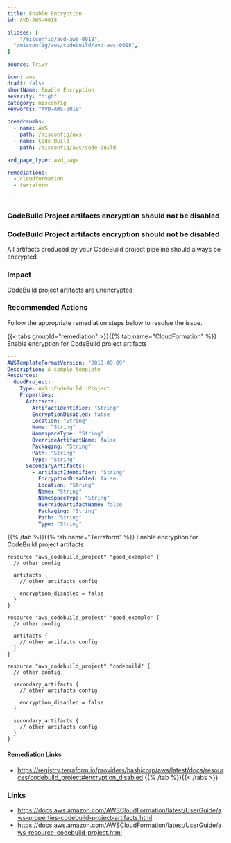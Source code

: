 ```yaml
---
title: Enable Encryption
id: AVD-AWS-0018

aliases: [	
	"/misconfig/avd-aws-0018",
  "/misconfig/aws/codebuild/avd-aws-0018",
]

source: Trivy

icon: aws
draft: false
shortName: Enable Encryption
severity: "high"
category: misconfig
keywords: "AVD-AWS-0018"

breadcrumbs: 
  - name: AWS
    path: /misconfig/aws
  - name: Code Build
    path: /misconfig/aws/code-build

avd_page_type: avd_page

remediations:
  - cloudformation
  - terraform

---
```


### CodeBuild Project artifacts encryption should not be disabled


### CodeBuild Project artifacts encryption should not be disabled

All artifacts produced by your CodeBuild project pipeline should always be encrypted

### Impact
CodeBuild project artifacts are unencrypted

<!-- DO NOT CHANGE -->
### Recommended Actions

Follow the appropriate remediation steps below to resolve the issue.

{{< tabs groupId="remediation" >}}{{% tab name="CloudFormation" %}}
Enable encryption for CodeBuild project artifacts

```yaml
---
AWSTemplateFormatVersion: "2010-09-09"
Description: A sample template
Resources:
  GoodProject:
    Type: AWS::CodeBuild::Project
    Properties:
      Artifacts:
        ArtifactIdentifier: "String"
        EncryptionDisabled: false
        Location: "String"
        Name: "String"
        NamespaceType: "String"
        OverrideArtifactName: false
        Packaging: "String"
        Path: "String"
        Type: "String"
      SecondaryArtifacts:
        - ArtifactIdentifier: "String"
          EncryptionDisabled: false
          Location: "String"
          Name: "String"
          NamespaceType: "String"
          OverrideArtifactName: false
          Packaging: "String"
          Path: "String"
          Type: "String"
```
{{% /tab %}}{{% tab name="Terraform" %}}
Enable encryption for CodeBuild project artifacts

```hcl
resource "aws_codebuild_project" "good_example" {
  // other config
  
  artifacts {
    // other artifacts config
    
    encryption_disabled = false
  }
}

resource "aws_codebuild_project" "good_example" {
  // other config
  
  artifacts {
    // other artifacts config
  }
}

resource "aws_codebuild_project" "codebuild" {
  // other config
  
  secondary_artifacts {
    // other artifacts config
    
    encryption_disabled = false
  }
  
  secondary_artifacts {
    // other artifacts config
  }
}
```

#### Remediation Links
 - https://registry.terraform.io/providers/hashicorp/aws/latest/docs/resources/codebuild_project#encryption_disabled
        {{% /tab %}}{{< /tabs >}}

### Links
- https://docs.aws.amazon.com/AWSCloudFormation/latest/UserGuide/aws-properties-codebuild-project-artifacts.html
 - https://docs.aws.amazon.com/AWSCloudFormation/latest/UserGuide/aws-resource-codebuild-project.html
        

